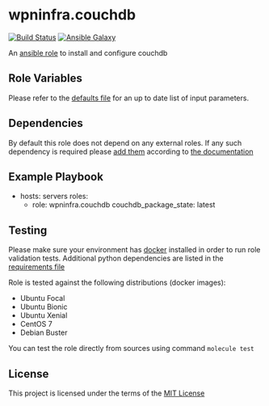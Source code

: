 # wpninfra.couchdb

[![Build Status](https://github.com/wpninfra/ansible-role-couchdb/workflows/CI/badge.svg)](https://github.com/wpninfra/ansible-role-couchdb-/actions)
[![Ansible Galaxy](http://img.shields.io/badge/ansible--galaxy-wpninfra.couchdb.vim-blue.svg)](https://galaxy.ansible.com/wpninfra/couchdb/)

An [ansible role](https://galaxy.ansible.com/wpninfra/couchdb) to install and configure couchdb

## Role Variables

Please refer to the [defaults file](/defaults/main.yml) for an up to date list of input parameters.

## Dependencies

By default this role does not depend on any external roles. If any such dependency is required please [add them](/meta/main.yml) according to [the documentation](http://docs.ansible.com/ansible/playbooks_roles.html#role-dependencies)

## Example Playbook

- hosts: servers
  roles:
     - role: wpninfra.couchdb
       couchdb_package_state: latest

## Testing

Please make sure your environment has [docker](https://www.docker.com) installed in order to run role validation tests. Additional python dependencies are listed in the [requirements file](https://github.com/nephelaiio/ansible-role-requirements/blob/master/requirements.txt)

Role is tested against the following distributions (docker images):

  * Ubuntu Focal
  * Ubuntu Bionic
  * Ubuntu Xenial
  * CentOS 7
  * Debian Buster

You can test the role directly from sources using command ` molecule test `

## License

This project is licensed under the terms of the [MIT License](/LICENSE)
